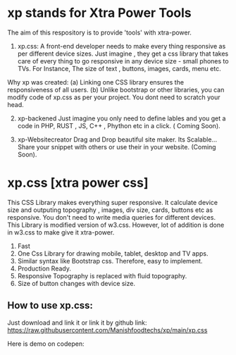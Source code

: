 # xp stands for Xtra Power Tools
The aim of this respository is to provide 'tools' with xtra-power. 
1. xp.css:
A front-end developer needs to make every thing responsive as per different device sizes. Just imagine , they get a css library that takes care of every thing to go responsive in any device size - small phones to TVs. For Instance,
The size of text , buttons, images, cards, menu etc.

Why xp was created:
(a) Linking one CSS library ensures the responsiveness of all users. 
(b) Unlike bootstrap or other libraries, you can modify code of xp.css as per your project. You dont need to scratch your head.

2. xp-backened
Just imagine you only need to define lables and you get a code in PHP, RUST , JS, C++ , Phython etc in a click. ( Coming Soon).

3. xp-Websitecreator
Drag and Drop beautiful site maker. Its Scalable... Share your snippet with others or use their in your website. (Coming Soon).


# xp.css [xtra power css]
This CSS Library makes everything super responsive. It calculate device size and outputing topography , images, div size, cards, buttons etc as responsive. You don't need to write media queries for different devices. This Library is modified version of w3.css. However, lot of addition is done in w3.css to make give it xtra-power.

1. Fast 
2. One Css Library for drawing mobile, tablet, desktop and TV apps.
3. Similar syntax like Bootstrap css. Therefore, easy to implement.
4. Production Ready.
5. Responsive Topography is replaced with fluid topography.
6. Size of button changes with device size. 

## How to use xp.css:
Just download and link it or 
link it by github link: https://raw.githubusercontent.com/Manishfoodtechs/xp/main/xp.css

Here is demo on codepen:
